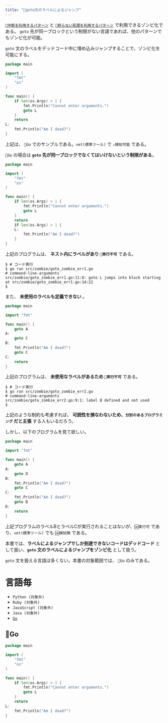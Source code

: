 ```yaml
---
title: "🧟goto文のラベルによるジャンプ"
---
```


[`🔖中断を利用するパターン`](./p_after) と [`🔖終らない処理を利用するパターン`](./p_forever) で利用できるゾンビ化である。
`goto` 先が同一ブロックという制限がない言語であれば、他のパターンでもゾンビ化が可能。

`goto` 文のラベルをデッドコード中に埋め込みジャンプすることで、ゾンビ化を可能にする。

``` go:goto_zombie.go:./projects/golang/src/zombie/goto_zombie.go
package main

import (
	"fmt"
	"os"
)

func main() {
	if len(os.Args) > 1 {
		fmt.Println("Cannot enter arguments.")
		goto L
	}
	return
L:
	fmt.Println("Am I dead?")
}

```

上記は、 `🔧Go` でのサンプルである。`vet(標準ツール)` で `⚠検知可能` である。 

`🔧Go` の場合は **`goto` 先が同一ブロックでなくてはいけないという制限がある**。

``` go:goto_zombie_err1.go:./projects/golang/src/zombie/goto_zombie_err1.go
package main

import (
	"fmt"
	"os"
)

func main() {
	if len(os.Args) > 1 {
		fmt.Println("Cannot enter arguments.")
		goto L
	}
	return
	if len(os.Args) > 1 {
	L:
		fmt.Println("Am I dead?")
	}
}

```

上記のプログラムは、 **ネスト内にラベルがあり `🚫実行不可`** である。

``` console
$ # コード実行
$ go run src/zombie/goto_zombie_err1.go 
# command-line-arguments
src/zombie/goto_zombie_err1.go:11:8: goto L jumps into block starting at src/zombie/goto_zombie_err1.go:14:22
$
```

また、 **未使用のラベルも定義できない** 。

``` go:goto_zombie_err2.go:./projects/golang/src/zombie/goto_zombie_err2.go
package main

import "fmt"

func main() {
	goto A
A:
	goto C
B:
	fmt.Println("Am I dead?")
	goto C
C:
	return
}

```

上記のプログラムは、 **未使用なラベルがあるため `🚫実行不可`** である。

``` console
$ # コード実行
$ go run src/zombie/goto_zombie_err2.go 
# command-line-arguments
src/zombie/goto_zombie_err2.go:9:1: label B defined and not used
$
```

上記のような制約も考慮すれば、 **可読性を損なわないため、`分別のあるプログラミング` だと主張** する人もいるだろう。

しかし、以下のプログラムを見て欲しい。

``` go:goto_zombie_multi.go:./projects/golang/src/zombie/goto_zombie_multi.go
package main

import "fmt"

func main() {
	goto A
A:
	goto D
B:
	fmt.Println("Am I dead?")
	goto C
C:
	fmt.Println("Am I dead?")
	goto B
D:
	return
}

```

上記プログラムのラベルBとラベルCが実行されることはないが、`🆗実行可` であり、`vet(標準ツール)` でも `🆗検知無` である。

本書では、**ラベルによるジャンプでしか到達できないコードはデッドコード** として扱い、**`goto` 文のラベルによるジャンプをゾンビ化** として扱う。

`goto` 文を扱える言語は多くない。本書の対象範囲では、 `🔧Go` のみである。

# 言語毎

- `Python (対象外)`
- `Ruby (対象外)`
- `JavaScript (対象外)`
- `Java (対象外)`
- [`Go`](#🔧go)

## 🔧Go

``` go:goto_zombie.go:./projects/golang/src/zombie/goto_zombie.go
package main

import (
	"fmt"
	"os"
)

func main() {
	if len(os.Args) > 1 {
		fmt.Println("Cannot enter arguments.")
		goto L
	}
	return
L:
	fmt.Println("Am I dead?")
}

```
